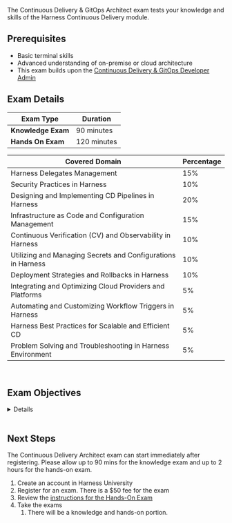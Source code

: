 The Continuous Delivery & GitOps Architect exam tests your knowledge and skills of the Harness Continuous Delivery module.  

## Prerequisites

- Basic terminal skills
- Advanced understanding of on-premise or cloud architecture
- This exam builds upon the [Continuous Delivery & GitOps Developer Admin](/certifications/continuous-delivery?lvl=administrator)

## Exam Details
| Exam Type                               | Duration         |
| ----------------------------------- | --------------- |
| **Knowledge Exam** | 90 minutes |
| **Hands On Exam** | 120 minutes |

| Covered Domain                                               | Percentage |
|--------------------------------------------------------------|------------|
| Harness Delegates Management                                 | 15%        |
| Security Practices in Harness                                | 10%        |
| Designing and Implementing CD Pipelines in Harness           | 20%        |
| Infrastructure as Code and Configuration Management          | 15%        |
| Continuous Verification (CV) and Observability in Harness    | 10%        |
| Utilizing and Managing Secrets and Configurations in Harness | 10%        |
| Deployment Strategies and Rollbacks in Harness               | 10%        |
| Integrating and Optimizing Cloud Providers and Platforms     | 5%         |
| Automating and Customizing Workflow Triggers in Harness      | 5%         |
| Harness Best Practices for Scalable and Efficient CD         | 5%         |
| Problem Solving and Troubleshooting in Harness Environment   | 5%         |


<br />

## Exam Objectives

<details>

		<summary>List of Objectives</summary>

The following is a detailed list of exam objectives:

| #    | Objective                                                                           |
|------|-------------------------------------------------------------------------------------|
| 1    | **Harness Delegates Management**                                                      |
| 1.1  | Understand and troubleshoot Delegate installation and connectivity                  |
| 1.2  | Implement high availability for Harness Delegates                                    |
| 1.3  | Manage Delegate upgradability and customization using INIT_SCRIPT                   |
| 2    | **Security Practices in Harness**                                                      |
| 2.1  | Apply the Principle of Least Privilege (PoLP) in Harness setup                      |
| 2.2  | Implement secure deployment practices in varied environments                       |
| 2.3  | Manage and mitigate security concerns related to Delegate access and use            |
| 3    | **Designing and Implementing CD Pipelines in Harness**                                  |
| 3.1  | Develop and optimize pipelines using Harness                                        |
| 3.2  | Implement and manage pipeline templates using GitOps practices                      |
| 3.3  | Manage artifacts and dependencies in pipeline stages                                |
| 4    | **Infrastructure as Code and Configuration Management**                                 |
| 4.1  | Differentiate and apply concepts of IaC and Configuration Management within Harness |
| 4.2  | Implement and optimize the use of Terraform within Harness pipelines               |
| 4.3  | Handle and manage dependencies and initial requirements for IaC within Harness     |
| 5    | **Continuous Verification (CV) and Observability in Harness**                           |
| 5.1  | Utilize various tools for logs and APM in CV strategies                             |
| 5.2  | Implement effective observability and monitoring of Harness components              |
| 5.3  | Understand and optimize feedback loops within CD pipelines                          |
| 6    | **Utilizing and Managing Secrets and Configurations in Harness**                        |
| 6.1  | Efficiently manage secrets within Harness                                           |
| 6.2  | Ensure secure and optimal handling of configurations                                |
| 7    | **Deployment Strategies and Rollbacks in Harness**                                      |
| 7.1  | Implement different deployment strategies (e.g., Canary, Blue-Green) using Harness  |
| 7.2  | Design and troubleshoot rollback strategies for failed deployments                  |
| 7.3  | Manage and troubleshoot Helm and Umbrella Chart deployments in Kubernetes           |
| 8    | **Integrating and Optimizing the Use of Cloud Providers and Platforms in Harness**      |
| 8.1  | Implement optimal Harness setups for varied cloud platforms (e.g., AWS, Azure)      |
| 8.2  | Manage and troubleshoot deployments in varied environments (e.g., AWS EKS, Lambda)  |
| 9    | **Automating and Customizing Workflow Triggers in Harness**                             |
| 9.1  | Design and implement custom pipeline triggers with parameters                       |
| 9.2  | Ensure secure and authorized trigger execution in Harness workflows                 |
| 10   | **Harness Best Practices for Scalable and Efficient CD**                              |
| 10.1 | Implement best practices for utilizing Harness features for scalable and efficient CD |
| 10.2 | Optimize user experience and performance through effective management of Harness components |
| 11   | **Problem Solving and Troubleshooting in Harness Environment**                  |
| 11.1 | Develop proficiency in troubleshooting common issues within Harness                 |
| 11.2 | Implement problem-solving strategies for diverse deployment and operational challenges |

  
</details>

<br />

## Next Steps

The Continuous Delivery Architect exam can start immediately after registering. Please allow up to 90 mins for the knowledge exam and up to 2 hours for the hands-on exam.

1. Create an account in Harness University
2. Register for an exam. There is a $50 fee for the exam
3. Review the [instructions for the Hands-On Exam](/certifications/instructions)
4. Take the exams
    1. There will be a knowledge and hands-on portion.	

